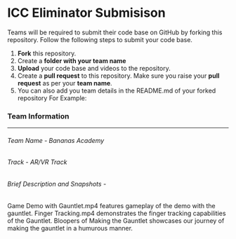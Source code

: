 # ICC Eliminator Submisison
Teams will be required to submit their code base on GitHub by forking this repository.
Follow the following steps to submit your code base.
1. **Fork** this repository.
1. Create a **folder with your team name**
1. **Upload** your code base and videos to the repository.
1. Create a **pull request** to this repository. Make sure you raise your **pull request** as per your **team name**.
1. You can also add you team details in the README.md of your forked repository
For Example:
### Team Information
------------
###### Team Name - Bananas Academy  
###### Track - AR/VR Track
###### Brief Description and Snapshots - 

Game Demo with Gauntlet.mp4 features gameplay of the demo with the gauntlet.
Finger Tracking.mp4 demonstrates the finger tracking capabilities of the Gauntlet.
Bloopers of Making the Gauntlet showcases our journey of making the gauntlet in a humurous manner.

